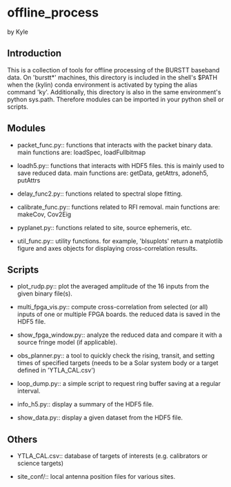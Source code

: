 # offline_process
by Kyle
## Introduction
This is a collection of tools for offline processing of the BURSTT baseband data. On 'burstt*' machines, this directory is included in the shell's $PATH when the (kylin) conda environment is activated by typing the alias command 'ky'. Additionally, this directory is also in the same environment's python sys.path. Therefore modules can be imported in your python shell or scripts.

## Modules
*   packet_func.py:: functions that interacts with the packet binary data. main functions are: loadSpec, loadFullbitmap

*   loadh5.py:: functions that interacts with HDF5 files. this is mainly used to save reduced data. main functions are: getData, getAttrs, adoneh5, putAttrs
*   delay_func2.py:: functions related to spectral slope fitting.
*   calibrate_func.py:: functions related to RFI removal. main functions are: makeCov, Cov2Eig
*   pyplanet.py:: functions related to site, source ephemeris, etc.
*   util_func.py:: utility functions. for example, 'blsuplots' return a matplotlib figure and axes objects for displaying cross-correlation results.

## Scripts
*   plot_rudp.py:: plot the averaged amplitude of the 16 inputs from the given binary file(s).
*   multi_fpga_vis.py:: compute cross-correlation from selected (or all) inputs of one or multiple FPGA boards. the reduced data is saved in the HDF5 file.
*   show_fpga_window.py:: analyze the reduced data and compare it with a source fringe model (if applicable).
*   obs_planner.py:: a tool to quickly check the rising, transit, and setting times of specified targets (needs to be a Solar system body or a target defined in 'YTLA_CAL.csv')
*   loop_dump.py:: a simple script to request ring buffer saving at a regular interval.

*   info_h5.py:: display a summary of the HDF5 file.
*   show_data.py:: display a given dataset from the HDF5 file.

## Others
*   YTLA_CAL.csv:: database of targets of interests (e.g. calibrators or science targets)

*   site_conf/:: local antenna position files for various sites.
